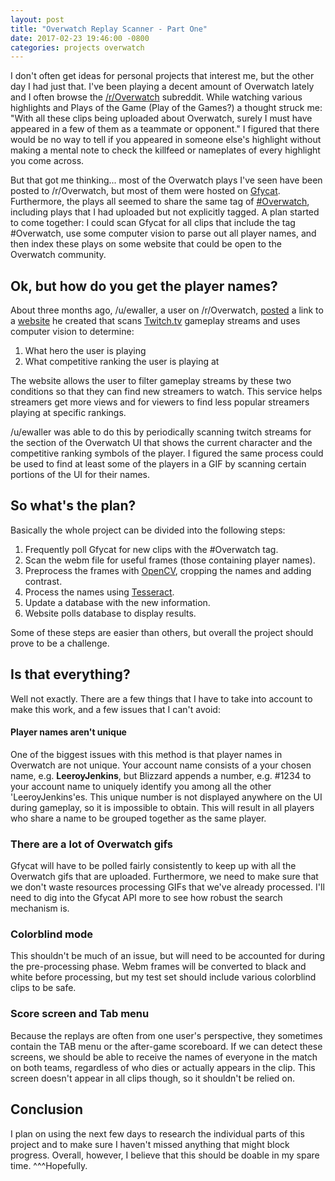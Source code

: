 ```yaml
---
layout: post
title: "Overwatch Replay Scanner - Part One"
date: 2017-02-23 19:46:00 -0800
categories: projects overwatch
---
```


I don't often get ideas for personal projects that interest me, but the other day I had just that. I've been playing a decent amount of Overwatch lately and I often browse the [/r/Overwatch][reddit-overwatch] subreddit. While watching various highlights and Plays of the Game (Play of the Games?) a thought struck me: "With all these clips being uploaded about Overwatch, surely I must have appeared in a few of them as a teammate or opponent." I figured that there would be no way to tell if you appeared in someone else's highlight without making a mental note to check the killfeed or nameplates of every highlight you come across.

But that got me thinking... most of the Overwatch plays I've seen have been posted to /r/Overwatch, but most of them were hosted on [Gfycat][gfycat]. Furthermore, the plays all seemed to share the same tag of [#Overwatch][gfycat-overwatch], including plays that I had uploaded but not explicitly tagged. A plan started to come together: I could scan Gfycat for all clips that include the tag  #Overwatch, use some computer vision to parse out all player names, and then index these plays on some website that could be open to the Overwatch community.

## Ok, but how do you get the player names?
About three months ago, /u/ewaller, a user on /r/Overwatch, [posted][reddit-streamhive] a link to a [website][streamhive] he created that scans [Twitch.tv][twitch] gameplay streams and uses computer vision to determine:

1. What hero the user is playing
2. What competitive ranking the user is playing at

The website allows the user to filter gameplay streams by these two conditions so that they can find new streamers to watch. This service helps streamers get more views and for viewers to find less popular streamers playing at specific rankings.

/u/ewaller was able to do this by periodically scanning twitch streams for the section of the Overwatch UI that shows the current character and the competitive ranking symbols of the player. I figured the same process could be used to find at least some of the players in a GIF by scanning certain portions of the UI for their names.

## So what's the plan?
Basically the whole project can be divided into the following steps:

1. Frequently poll Gfycat for new clips with the #Overwatch tag.
2. Scan the webm file for useful frames (those containing player names).
3. Preprocess the frames with [OpenCV][opencv], cropping the names and adding contrast.
4. Process the names using [Tesseract][tesseract].
5. Update a database with the new information.
6. Website polls database to display results.

Some of these steps are easier than others, but overall the project should prove to be a challenge.

## Is that everything?
Well not exactly. There are a few things that I have to take into account to make this work, and a few issues that I can't avoid:

#### Player names aren't unique
One of the biggest issues with this method is that player names in Overwatch are not unique. Your account name consists of a your chosen name, e.g. **LeeroyJenkins**, but Blizzard appends a number, e.g. #1234 to your account name to uniquely identify you among all the other 'LeeroyJenkins'es. This unique number is not displayed anywhere on the UI during gameplay, so it is impossible to obtain. This will result in all players who share a name to be grouped together as the same player.

### There are a lot of Overwatch gifs
Gfycat will have to be polled fairly consistently to keep up with all the Overwatch gifs that are uploaded. Furthermore, we need to make sure that we don't waste resources processing GIFs that we've already processed. I'll need to dig into the Gfycat API more to see how robust the search mechanism is.

### Colorblind mode
This shouldn't be much of an issue, but will need to be accounted for during the pre-processing phase. Webm frames will be converted to black and white before processing, but my test set should include various colorblind clips to be safe.

### Score screen and Tab menu
Because the replays are often from one user's perspective, they sometimes contain the TAB menu or the after-game scoreboard. If we can detect these screens, we should be able to receive the names of everyone in the match on both teams, regardless of who dies or actually appears in the clip. This screen doesn't appear in all clips though, so it shouldn't be relied on.

## Conclusion
I plan on using the next few days to research the individual parts of this project and to make sure I haven't missed anything that might block progress. Overall, however, I believe that this should be doable in my spare time. ^^^Hopefully.


[reddit-overwatch]: https://www.reddit.com/r/Overwatch
[gfycat]: https://www.gfycat.com/
[gfycat-overwatch]: https://gfycat.com/tag/Overwatch
[reddit-streamhive]: https://redd.it/5dn7pi
[streamhive]: https://streamhive.com/filters/overwatch-streams
[twitch]: https://twitch.tv/
[opencv]: http://opencv.org
[tesseract]: https://github.com/tesseract-ocr
